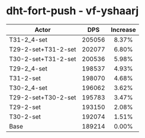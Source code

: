 # dht-fort-push - vf-yshaarj
| Actor | DPS | Increase |
|---|:---:|:---:|
|T31-2_4-set|205056|8.37%|
|T29-2-set+T31-2-set|202077|6.80%|
|T30-2-set+T31-2-set|200536|5.98%|
|T29-2_4-set|198537|4.93%|
|T31-2-set|198070|4.68%|
|T30-2_4-set|196062|3.62%|
|T29-2-set+T30-2-set|195783|3.47%|
|T29-2-set|193150|2.08%|
|T30-2-set|192074|1.51%|
|Base|189214|0.00%|
